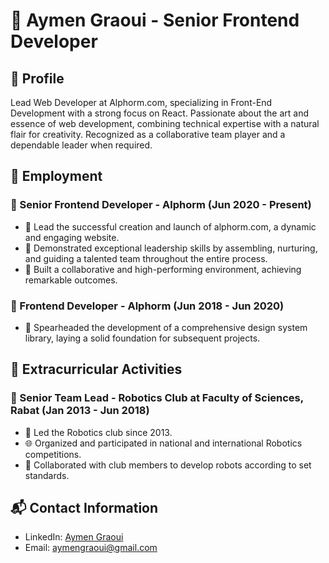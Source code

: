 # 👋 Aymen Graoui - Senior Frontend Developer

## 🚀 Profile

Lead Web Developer at Alphorm.com, specializing in Front-End Development with a strong focus on React. Passionate about the art and essence of web development, combining technical expertise with a natural flair for creativity. Recognized as a collaborative team player and a dependable leader when required.

## 💼 Employment

### 🌟 Senior Frontend Developer - Alphorm (Jun 2020 - Present)
- 🚀 Lead the successful creation and launch of alphorm.com, a dynamic and engaging website.
- 🤝 Demonstrated exceptional leadership skills by assembling, nurturing, and guiding a talented team throughout the entire process.
- 🌈 Built a collaborative and high-performing environment, achieving remarkable outcomes.

### 🎨 Frontend Developer - Alphorm (Jun 2018 - Jun 2020)
- 🚀 Spearheaded the development of a comprehensive design system library, laying a solid foundation for subsequent projects.

## 🌟 Extracurricular Activities

### 🤖 Senior Team Lead - Robotics Club at Faculty of Sciences, Rabat (Jan 2013 - Jun 2018)
- 🚀 Led the Robotics club since 2013.
- 🌐 Organized and participated in national and international Robotics competitions.
- 👥 Collaborated with club members to develop robots according to set standards.

## 📬 Contact Information

- LinkedIn: [Aymen Graoui](https://www.linkedin.com/in/aymen-graoui/?locale=en_US)
- Email: aymengraoui@gmail.com
